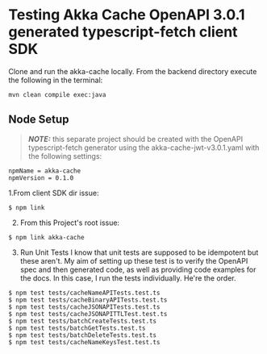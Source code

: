 # Testing Akka Cache OpenAPI 3.0.1 generated typescript-fetch client SDK

Clone and run the akka-cache locally. From the backend directory execute the following in the terminal: 
```
mvn clean compile exec:java
```

## Node Setup
> **_NOTE:_** this separate project should be created with the OpenAPI typescript-fetch generator using the akka-cache-jwt-v3.0.1.yaml with the following settings:
```
npmName = akka-cache
npmVersion = 0.1.0
```
1.From client SDK dir issue:
```
$ npm link
```
2. From this Project's root issue:
```
$ npm link akka-cache
```

3. Run Unit Tests
I know that unit tests are supposed to be idempotent but these aren't. My aim of setting up these test is to verify the OpenAPI spec and then generated code, as well as providing code examples for the docs. In this case, I run the tests individually. He're the order.
```
$ npm test tests/cacheNameAPITests.test.ts
$ npm test tests/cacheBinaryAPITests.test.ts
$ npm test tests/cacheJSONAPITests.test.ts
$ npm test tests/cacheJSONAPITTLTest.test.ts
$ npm test tests/batchCreateTests.test.ts
$ npm test tests/batchGetTests.test.ts
$ npm test tests/batchDeleteTests.test.ts
$ npm test tests/cacheNameKeysTest.test.ts
```

